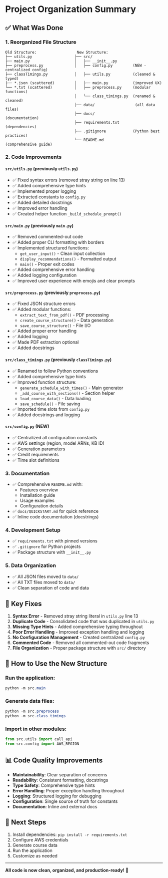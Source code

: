 # Project Organization Summary

## ✅ What Was Done

### 1. **Reorganized File Structure**
```
Old Structure:                  New Structure:
├── utils.py                   ├── src/
├── main.py                    │   ├── __init__.py
├── preprocess.py              │   ├── config.py         (NEW - centralized config)
├── classTimings.py            │   ├── utils.py          (cleaned & typed)
├── *.json (scattered)         │   ├── main.py           (improved UX)
└── *.txt (scattered)          │   ├── preprocess.py     (modular functions)
                               │   └── class_timings.py  (renamed & cleaned)
                               ├── data/                  (all data files)
                               ├── docs/                  (documentation)
                               ├── requirements.txt       (dependencies)
                               ├── .gitignore            (Python best practices)
                               └── README.md             (comprehensive guide)
```

### 2. **Code Improvements**

#### `src/utils.py` (previously `utils.py`)
- ✅ Fixed syntax errors (removed stray string on line 13)
- ✅ Added comprehensive type hints
- ✅ Implemented proper logging
- ✅ Extracted constants to `config.py`
- ✅ Added detailed docstrings
- ✅ Improved error handling
- ✅ Created helper function `_build_schedule_prompt()`

#### `src/main.py` (previously `main.py`)
- ✅ Removed commented-out code
- ✅ Added proper CLI formatting with borders
- ✅ Implemented structured functions:
  - `get_user_input()` - Clean input collection
  - `display_recommendations()` - Formatted output
  - `main()` - Proper exit codes
- ✅ Added comprehensive error handling
- ✅ Added logging configuration
- ✅ Improved user experience with emojis and clear prompts

#### `src/preprocess.py` (previously `preprocess.py`)
- ✅ Fixed JSON structure errors
- ✅ Added modular functions:
  - `extract_text_from_pdf()` - PDF processing
  - `create_course_structure()` - Data generation
  - `save_course_structure()` - File I/O
- ✅ Added proper error handling
- ✅ Added logging
- ✅ Made PDF extraction optional
- ✅ Added docstrings

#### `src/class_timings.py` (previously `classTimings.py`)
- ✅ Renamed to follow Python conventions
- ✅ Added comprehensive type hints
- ✅ Improved function structure:
  - `generate_schedule_with_times()` - Main generator
  - `_add_course_with_sections()` - Section helper
  - `load_course_data()` - Data loading
  - `save_schedule()` - File saving
- ✅ Imported time slots from `config.py`
- ✅ Added docstrings and logging

#### `src/config.py` (NEW)
- ✅ Centralized all configuration constants
- ✅ AWS settings (region, model ARNs, KB ID)
- ✅ Generation parameters
- ✅ Credit requirements
- ✅ Time slot definitions

### 3. **Documentation**
- ✅ Comprehensive `README.md` with:
  - Features overview
  - Installation guide
  - Usage examples
  - Configuration details
- ✅ `docs/QUICKSTART.md` for quick reference
- ✅ Inline code documentation (docstrings)

### 4. **Development Setup**
- ✅ `requirements.txt` with pinned versions
- ✅ `.gitignore` for Python projects
- ✅ Package structure with `__init__.py`

### 5. **Data Organization**
- ✅ All JSON files moved to `data/`
- ✅ All TXT files moved to `data/`
- ✅ Clean separation of code and data

## 🔧 Key Fixes

1. **Syntax Error** - Removed stray string literal in `utils.py` line 13
2. **Duplicate Code** - Consolidated code that was duplicated in `utils.py`
3. **Missing Type Hints** - Added comprehensive typing throughout
4. **Poor Error Handling** - Improved exception handling and logging
5. **No Configuration Management** - Created centralized `config.py`
6. **Commented Code** - Removed all commented-out code fragments
7. **File Organization** - Proper package structure with `src/` directory

## 🚀 How to Use the New Structure

### Run the application:
```powershell
python -m src.main
```

### Generate data files:
```powershell
python -m src.preprocess
python -m src.class_timings
```

### Import in other modules:
```python
from src.utils import call_api
from src.config import AWS_REGION
```

## 📊 Code Quality Improvements

- **Maintainability**: Clear separation of concerns
- **Readability**: Consistent formatting, docstrings
- **Type Safety**: Comprehensive type hints
- **Error Handling**: Proper exception handling throughout
- **Logging**: Structured logging for debugging
- **Configuration**: Single source of truth for constants
- **Documentation**: Inline and external docs

## 🎯 Next Steps

1. Install dependencies: `pip install -r requirements.txt`
2. Configure AWS credentials
3. Generate course data
4. Run the application
5. Customize as needed

---

**All code is now clean, organized, and production-ready!** 🎉
